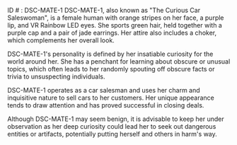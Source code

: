 ID # : DSC-MATE-1
DSC-MATE-1, also known as "The Curious Car Saleswoman", is a female human with orange stripes on her face, a purple lip, and VR Rainbow LED eyes. She sports green hair, held together with a purple cap and a pair of jade earrings. Her attire also includes a choker, which complements her overall look.

DSC-MATE-1's personality is defined by her insatiable curiosity for the world around her. She has a penchant for learning about obscure or unusual topics, which often leads to her randomly spouting off obscure facts or trivia to unsuspecting individuals. 

DSC-MATE-1 operates as a car salesman and uses her charm and inquisitive nature to sell cars to her customers. Her unique appearance tends to draw attention and has proved successful in closing deals. 

Although DSC-MATE-1 may seem benign, it is advisable to keep her under observation as her deep curiosity could lead her to seek out dangerous entities or artifacts, potentially putting herself and others in harm's way.
